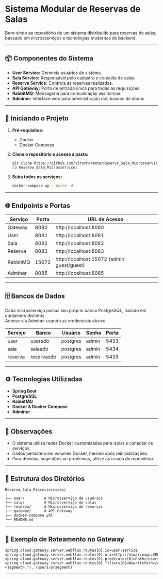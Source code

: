 # Sistema Modular de Reservas de Salas

Bem-vindo ao repositório de um sistema distribuído para reservas de salas, baseado em microsserviços e tecnologias modernas de backend.

---

## 📦 Componentes do Sistema

- **User Service:** Gerencia usuários do sistema.
- **Sala Service:** Responsável pelo cadastro e consulta de salas.
- **Reserva Service:** Controla as reservas realizadas.
- **API Gateway:** Porta de entrada única para todas as requisições.
- **RabbitMQ:** Mensageria para comunicação assíncrona.
- **Adminer:** Interface web para administração dos bancos de dados.

---

## 🚀 Iniciando o Projeto

1. **Pré-requisitos:**  
   - Docker  
   - Docker Compose

2. **Clone o repositório e acesse a pasta:**
    ```bash
    git clone https://github.com/VitorParente/Reserva_Sala_Microsservices.git
    cd Reserva_Sala_Microsservices
    ```

3. **Suba todos os serviços:**
    ```bash
    docker-compose up --build -d
    ```

---

## 🌐 Endpoints e Portas

| Serviço      | Porta | URL de Acesso                        |
|--------------|-------|--------------------------------------|
| Gateway      | 8080  | http://localhost:8080                |
| User         | 8081  | http://localhost:8081                |
| Sala         | 8082  | http://localhost:8082                |
| Reserva      | 8083  | http://localhost:8083                |
| RabbitMQ     | 15672 | http://localhost:15672 (admin: guest/guest) |
| Adminer      | 8085  | http://localhost:8085                |

---

## 🗄️ Bancos de Dados

Cada microsserviço possui seu próprio banco PostgreSQL, isolado em containers distintos.  
Acesse via Adminer usando as credenciais abaixo:

| Serviço   | Banco         | Usuário   | Senha  | Porta  |
|-----------|--------------|-----------|--------|--------|
| user      | usersdb      | postgres  | admin  | 5433   |
| sala      | salasdb      | postgres  | admin  | 5434   |
| reserva   | reservasdb   | postgres  | admin  | 5435   |

---

## ⚙️ Tecnologias Utilizadas

- **Spring Boot**
- **PostgreSQL**
- **RabbitMQ**
- **Docker & Docker Compose**
- **Adminer**

---

## 📝 Observações

- O sistema utiliza redes Docker customizadas para isolar e conectar os serviços.
- Dados persistem em volumes Docker, mesmo após reinicializações.
- Para dúvidas, sugestões ou problemas, utilize as issues do repositório.

---

## 📁 Estrutura dos Diretórios

```
Reserva_Sala_Microsservices/
│
├── user/         # Microsserviço de usuários
├── sala/         # Microsserviço de salas
├── reserva/      # Microsserviço de reservas
├── gateway/      # API Gateway
├── docker-compose.yml
└── README.md
```

---

## 🔗 Exemplo de Roteamento no Gateway

```properties
spring.cloud.gateway.server.webflux.routes[0].id=user-service
spring.cloud.gateway.server.webflux.routes[0].uri=http://usuarioapp:8081
spring.cloud.gateway.server.webflux.routes[0].predicates[0]=Path=/users/**
spring.cloud.gateway.server.webflux.routes[0].filters[0]=RewritePath=/users/(?<segment>.*), /users/${segment}
```

---
